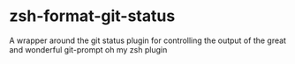 # zsh-format-git-status
A wrapper around the git status plugin for controlling the output of the great and wonderful git-prompt oh my zsh plugin
